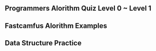 ## Programmers Alorithm Quiz Level 0 ~ Level 1
## Fastcamfus Alorithm Examples
## Data Structure Practice
